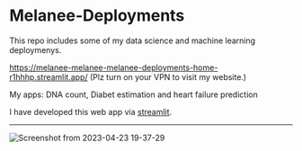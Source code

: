 # Melanee-Deployments

This repo includes some of my data science and machine learning deploymenys.



https://melanee-melanee-melanee-deployments-home-r1hhhp.streamlit.app/
(Plz turn on your VPN to visit my website.)

My apps: DNA count, Diabet estimation and heart failure prediction


I have developed this web app via [streamlit](https://streamlit.io/).


------------------------------------------------------------------------------------------------------------------


![Screenshot from 2023-04-23 19-37-29](https://user-images.githubusercontent.com/74653444/233851028-1aeeeb3a-3350-473f-b5de-c8a226b9682f.png)
